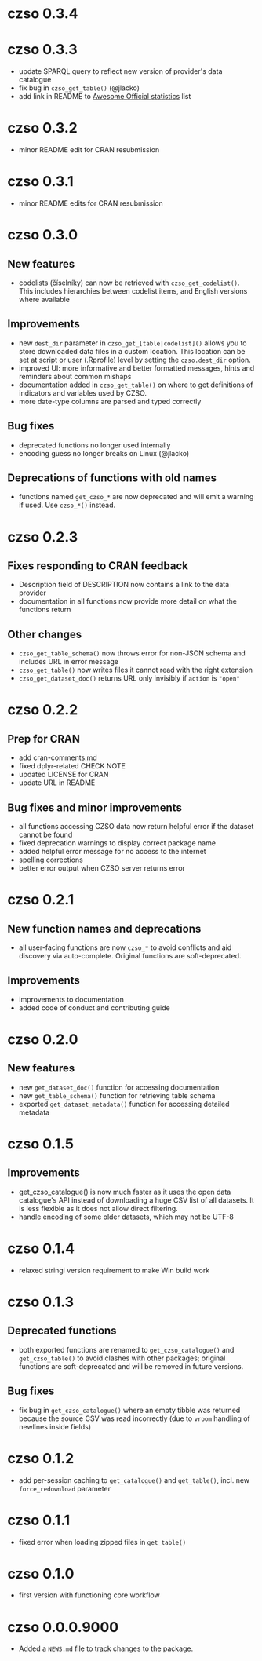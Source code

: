 # czso 0.3.4

# czso 0.3.3

* update SPARQL query to reflect new version of provider's data catalogue
* fix bug in `czso_get_table()` (@jlacko)
* add link in README to [Awesome Official statistics](https://github.com/SNStatComp/awesome-official-statistics-software) list

# czso 0.3.2

* minor README edit for CRAN resubmission 

# czso 0.3.1

* minor README edits for CRAN resubmission 

# czso 0.3.0

## New features

* codelists (číselníky) can now be retrieved with `czso_get_codelist()`. This includes hierarchies between codelist items, and English versions where available

## Improvements

* new `dest_dir` parameter in `czso_get_[table|codelist]()` allows you to store downloaded data files in a custom location. This location can be set at script or user (.Rprofile) level by setting the `czso.dest_dir` option.
* improved UI: more informative and better formatted messages, hints and reminders about common mishaps
* documentation added in `czso_get_table()` on where to get definitions of indicators and variables used by CZSO.
* more date-type columns are parsed and typed correctly

## Bug fixes

* deprecated functions no longer used internally
* encoding guess no longer breaks on Linux (@jlacko)

## Deprecations of functions with old names

* functions named `get_czso_*` are now deprecated and will emit a warning if used. Use `czso_*()` instead.

# czso 0.2.3

## Fixes responding to CRAN feedback

* Description field of DESCRIPTION now contains a link to the data provider
* documentation in all functions now provide more detail on what the functions return

## Other changes

* `czso_get_table_schema()` now throws error for non-JSON schema and includes URL in error message
* `czso_get_table()` now writes files it cannot read with the right extension
* `czso_get_dataset_doc()` returns URL only invisibly if `action` is `"open"`

# czso 0.2.2

## Prep for CRAN

* add cran-comments.md
* fixed dplyr-related CHECK NOTE
* updated LICENSE for CRAN
* update URL in README

## Bug fixes and minor improvements

* all functions accessing CZSO data now return helpful error if the dataset cannot be found
* fixed deprecation warnings to display correct package name
* added helpful error message for no access to the internet
* spelling corrections
* better error output when CZSO server returns error

# czso 0.2.1

## New function names and deprecations

* all user-facing functions are now `czso_*` to avoid conflicts and aid discovery via auto-complete. Original functions are soft-deprecated.

## Improvements

* improvements to documentation
* added code of conduct and contributing guide

# czso 0.2.0

## New features

* new `get_dataset_doc()` function for accessing documentation
* new `get_table_schema()` function for retrieving table schema
* exported `get_dataset_metadata()` function for accessing detailed metadata

# czso 0.1.5

## Improvements

* get_czso_catalogue() is now much faster as it uses the open data catalogue's API instead of downloading a huge CSV list of all datasets. It is less flexible as it does not allow direct filtering.
* handle encoding of some older datasets, which may not be UTF-8

# czso 0.1.4

* relaxed stringi version requirement to make Win build work

# czso 0.1.3

## Deprecated functions

* both exported functions are renamed to `get_czso_catalogue()` and `get_czso_table()` to avoid clashes with other packages; original functions are soft-deprecated and will be removed in future versions.

## Bug fixes

* fix bug in `get_czso_catalogue()` where an empty tibble was returned because the source CSV was read incorrectly (due to `vroom` handling of newlines inside fields)

# czso 0.1.2

* add per-session caching to `get_catalogue()` and `get_table()`, incl. new `force_redownload` parameter

# czso 0.1.1

* fixed error when loading zipped files in `get_table()`

# czso 0.1.0

* first version with functioning core workflow

# czso 0.0.0.9000

* Added a `NEWS.md` file to track changes to the package.
